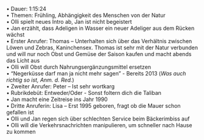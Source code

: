 • Dauer: 1:15:24  
• Themen: Frühling, Abhängigkeit des Menschen von der Natur  
• Olli spielt neues Intro ab, Jan ist nicht begeistert  
• Jan erzählt, dass Adeligen in Wasser ein neuer Adeliger aus dem Rücken wächst  
• Erster Anrufer: Thomas – Unterhalten sich über das Verhältnis zwischen Löwen und Zebras, Kaninchensex. Thomas ist sehr mit der Natur verbunden und will nur noch Obst und Gemüse der Saison kaufen und macht abends das Licht aus  
• Olli will Obst durch Nahrungsergänzungsmittel ersetzen  
• “Negerküsse darf man ja nicht mehr sagen” - Bereits 2013 (*Was auch richtig so ist, Anm. d. Red.*)  
• Zweiter Anrufer: Peter – Ist sehr wortkarg  
• Rubrikdebüt: Entweder/Oder - Sonst foltern dich die Taliban  
• Jan macht eine Zeitreise ins Jahr 1990  
• Dritte Anruferin: Lisa – Erst 1995 geboren, fragt ob die Mauer schon gefallen ist  
• Olli und Jan regen sich über schlechten Service beim Bäckerimbiss auf  
• Olli will die Verkehrsnachrichten manipulieren, um schneller nach Hause zu kommen  
